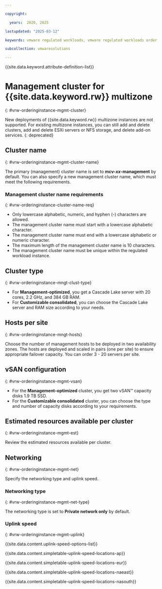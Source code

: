 ```yaml
---

copyright:

  years:  2020, 2025

lastupdated: "2025-03-12"

keywords: vmware regulated workloads, vmware regulated workloads order instance, order vmware regulated workloads, vmware regulated workloads instances

subcollection: vmwaresolutions

---
```


{{site.data.keyword.attribute-definition-list}}

# Management cluster for {{site.data.keyword.rw}} multizone
{: #vrw-orderinginstance-mgmt-cluster}

New deployments of {{site.data.keyword.rw}} multizone instances are not supported. For existing multizone instances, you can still add and delete clusters, add and delete ESXi servers or NFS storage, and delete add-on services.
{: deprecated}

## Cluster name
{: #vrw-orderinginstance-mgmt-cluster-name}

The primary (management) cluster name is set to **mcv-_xx_-management** by default. You can also specify a new management cluster name, which must meet the following requirements.

### Management cluster name requirements
{: #vrw-orderinginstance-cluster-name-req}

* Only lowercase alphabetic, numeric, and hyphen (-) characters are allowed.
* The management cluster name must start with a lowercase alphabetic character.
* The management cluster name must end with a lowercase alphabetic or numeric character.
* The maximum length of the management cluster name is 10 characters.
* The management cluster name must be unique within the regulated workload instance.

## Cluster type
{: #vrw-orderinginstance-mngt-clust-type}

* For **Management-optimized**, you get a Cascade Lake server with 20 cores, 2.2 GHz, and 384 GB RAM.
* For **Customizable consolidated**, you can choose the Cascade Lake server and RAM size according to your needs.

## Hosts per site
{: #vrw-orderinginstance-mngt-hosts}

Choose the number of management hosts to be deployed in two availability zones. The hosts are deployed and scaled in pairs (one per site) to ensure appropriate failover capacity. You can order 3 - 20 servers per site.

## vSAN configuration
{: #vrw-orderinginstance-mgmt-vsan}

* For the **Management-optimized** cluster, you get two vSAN™ capacity disks 1.9 TB SSD.
* For the **Customizable consolidated** cluster, you can choose the type and number of capacity disks according to your requirements.

## Estimated resources available per cluster
{: #vrw-orderinginstance-mgmt-est}

Review the estimated resources available per cluster.

## Networking
{: #vrw-orderinginstance-mgmt-net}

Specify the networking type and uplink speed.

### Networking type
{: #vrw-orderinginstance-mgmt-net-type}

The networking type is set to **Private network only** by default.

### Uplink speed
{: #vrw-orderinginstance-mgmt-uplink}

{{site.data.content.uplink-speed-options-list}}

{{site.data.content.simpletable-uplink-speed-locations-ap}}

{{site.data.content.simpletable-uplink-speed-locations-eur}}

{{site.data.content.simpletable-uplink-speed-locations-naeast}}

{{site.data.content.simpletable-uplink-speed-locations-nasouth}}
